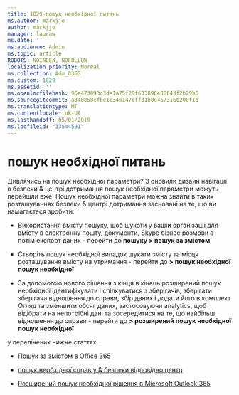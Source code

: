 ```yaml
---
title: 1829-пошук необхідної питань
ms.author: markjjo
author: markjjo
manager: lauraw
ms.date: ''
ms.audience: Admin
ms.topic: article
ROBOTS: NOINDEX, NOFOLLOW
localization_priority: Normal
ms.collection: Adm_O365
ms.custom: 1829
ms.assetid: ''
ms.openlocfilehash: 96a473093c3de1a75f29f633890e08043f2b29b6
ms.sourcegitcommit: a340858cfbe1c34b147cffd1b0d4573160200f1d
ms.translationtype: MT
ms.contentlocale: uk-UA
ms.lasthandoff: 05/01/2019
ms.locfileid: "33544591"
---
```

# <a name="ediscovery-issues"></a>пошук необхідної питань

Дивлячись на пошук необхідної параметри? З оновили дизайн навігації в безпеки & центрі дотримання пошук необхідної параметри можуть перейшли вже.  Пошук необхідної параметри можна знайти в таких розташуваннях безпеки & центрі дотримання засновані на те, що ви намагаєтеся зробити:

- Використання вмісту пошуку, щоб шукати у вашій організації для вмісту в електронну пошту, документи, Skype бізнес розмови а потім експорт даних - перейти до **пошуку > пошук за змістом**

- Створіть пошук необхідної випадок шукати змісту та місця розташування вмісту на утримання - перейти до **> пошук необхідної пошук необхідної**

- За допомогою нового рішення з кінця в кінець розширений пошук необхідної ідентифікувати і спілкуватися з зберігачів, зберігати зберігача відношення до справи, збір даних і додати його в комплект Огляд та зменшити обсяг даних, застосовуючи analytics, щоб відібрати на непотрібні дані та зосередитися на те, що найбільш відношення до справи - перейти до **> розширений пошук необхідної пошук необхідної**

у перелічених нижче статтях.

- [Пошук за змістом в Office 365](https://docs.microsoft.com/office365/securitycompliance/content-search)

- [пошук необхідної справ у & безпеки відповідно центр](https://docs.microsoft.com/office365/securitycompliance/ediscovery-cases)

- [Розширений пошук необхідної рішення в Microsoft Outlook 365](https://docs.microsoft.com/office365/securitycompliance/compliance20/overview-ediscovery-20)

